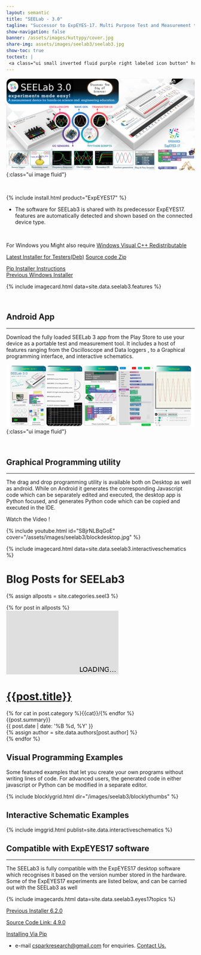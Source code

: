 ```yaml
---
layout: semantic
title: "SEELab - 3.0"
tagline: "Successor to ExpEYES-17. Multi Purpose Test and Measurement tool"
show-navigation: false
banner: /assets/images/kuttypy/cover.jpg
share-img: assets/images/seelab3/seelab3.jpg
show-toc: true
toctext: |
 <a class="ui small inverted fluid purple right labeled icon button" href="blog"><i class="right arrow icon"></i>Blog</a>
---
```


![](/assets/images/seelab3/header.jpg){:class="ui image fluid"}

<br>

{% include install.html product="ExpEYES17"  %}
* The software for SEELab3 is shared with its predecessor ExpEYES17. features are automatically detected and shown based on the connected device type.
<br>

For Windows you Might also require [Windows Visual C++ Redistributable](https://learn.microsoft.com/en-us/cpp/windows/latest-supported-vc-redist?view=msvc-170)

<a class="ui teal button" href = "/assets/installers/eyes17_5.0+pyqt5-3_all.deb" style="width:300px"><i class="ui download icon"></i> Latest Installer for Testers(Deb)</a>
<a class="ui basic pink button" href = "/assets/installers/eyes17-4.9.0.zip" target="_blank"><i class="ui download icon"></i> Source code Zip </a>
<br>

<a class="ui basic primary button" style="width:300px" href = "/installers/install-via-pip.html" target="_blank"><i class="ui download icon"></i> Pip Installer Instructions</a> 
<br><a class="ui basic primary button" style="width:300px" href = "https://drive.google.com/open?id=1IYXZRH_apYidmqbTZzVDGYsJy2dK4imJ" target="_blank"><i class="ui download icon"></i> Previous Windows Installer</a>

{% include imagecard.html data=site.data.seelab3.features %}

<br>


## Android App
---

Download the fully loaded SEELab 3 app from the Play Store to use your device as a portable test and measurement tool. It includes a host of features
ranging from the Oscilloscope and Data loggers , to a Graphical programming interface, and interactive schematics. 

![](/assets/images/seelab3/androidapp.jpg){:class="ui image fluid"}

<br>

## Graphical Programming utility
---

The drag and drop programming utility is available both on Desktop as well as android. While on Android it generates the corresponding Javascript code which can be separately
edited and executed, the desktop app is Python focused, and generates Python code which can be copied and executed in the IDE.


Watch the Video !

{% include youtube.html id="SBjrNLBqGoE" cover="/assets/images/seelab3/blockdesktop.jpg" %}


{% include imagecard.html data=site.data.seelab3.interactiveschematics %}



# Blog Posts for SEELab3

{% assign allposts = site.categories.seel3 %}

<div class="ui clearing hidden divider"></div>	
<div class="ui container">
	<div class="ui relaxed divided items">
	{% for post in allposts %}
	<div class="item link">
	  <a class="ui medium image raised red segment" href="{{post.url}}">
		<img src="/assets/images/300x170.png" class="ui image lazy" data-src="{{ post.cover }}">
	  </a>
	  <div class="content">
		<h1 class="ui header small" id="{{post.title}}"><a href="{{post.url}}" class="ui dividing header teal"><i class="settings icon"></i>{{post.title}}</a></h1>
		<div class="meta">
			    {% for cat in post.category %}<a>{{cat}}/</a>{% endfor %}
		</div>
		<div class="description">
		  {{post.summary}}
		</div>
		<div class="extra">
		  <div>{{ post.date | date: '%B %d, %Y' }}</div>
			{% assign author = site.data.authors[post.author] %}
			<!--
			<a class="ui basic image large label right floated">
			  <img src="{{author.photo}}">
			  {{author.name}}
			</a>
			-->
		</div>
	  </div>
	</div>
	<div class="ui clearing hidden divider"></div>	
	{% endfor %}
	</div>
</div>

## Visual Programming Examples

Some featured examples that let you create your own programs without writing lines of code. For advanced users, the generated code in either javascript
or Python can be modified in a separate editor.

{% include blocklygrid.html dir="/images/seelab3/blocklythumbs"  %}


## Interactive Schematic Examples

{% include imggrid.html publist=site.data.interactiveschematics  %}


## Compatible with ExpEYES17 software
---

The SEELab3 is fully compatible with the ExpEYES17 desktop software which recognises it based on the version number stored in the hardware.
Some of the ExpEYES17 experiments are listed below, and can be carried out with the SEELab3 as well

{% include imagecards.html data=site.data.seelab3.eyes17topics %}



[Previous Installer 6.2.0](https://drive.google.com/open?id=1idoWIyFnbh_wSJkEndi7GfAQryxK5qYN)


[Source Code Link: 4.9.0](/assets/installers/eyes17-4.9.0.zip)

[Installing Via Pip](/installers/install-via-pip.html)


* e-mail csparkresearch@gmail.com for enquiries. [Contact Us.](contact)
